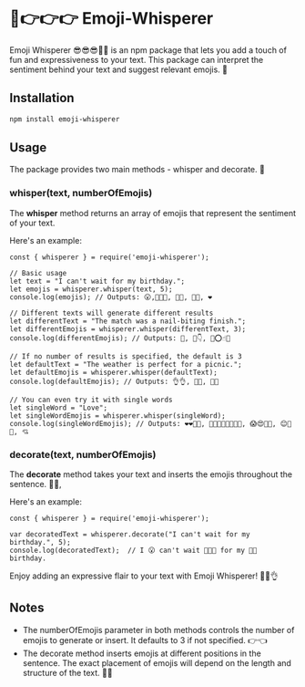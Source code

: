 # 👀👉👉👉 Emoji-Whisperer

Emoji Whisperer 😎😎😎💪🏽 is an npm package that lets you add a touch of fun and expressiveness to your text. This package can interpret the sentiment behind your text and suggest relevant emojis. 🙌

## Installation

```bash
npm install emoji-whisperer
```

## Usage 
The package provides two main methods - whisper and decorate. 🐐

### **whisper(text, numberOfEmojis)**
The **whisper** method returns an array of emojis that represent the sentiment of your text.

Here's an example:

```
const { whisperer } = require('emoji-whisperer');

// Basic usage
let text = "I can't wait for my birthday.";
let emojis = whisperer.whisper(text, 5);
console.log(emojis); // Outputs: 😮,🤩🙌🏽, 🙏🥰, 💎🙌, ❤️

// Different texts will generate different results
let differentText = "The match was a nail-biting finish.";
let differentEmojis = whisperer.whisper(differentText, 3);
console.log(differentEmojis); // Outputs: 💖, 🔦👇, 👀⭕☝🏾

// If no number of results is specified, the default is 3
let defaultText = "The weather is perfect for a picnic.";
let defaultEmojis = whisperer.whisper(defaultText);
console.log(defaultEmojis); // Outputs: 👌👌, 🤘🏻, 🤌🏼

// You can even try it with single words
let singleWord = "Love";
let singleWordEmojis = whisperer.whisper(singleWord);
console.log(singleWordEmojis); // Outputs: ❤️❤️🙏🙏, 🙌🙌🙌💜💜💜😍😍, 😱😍🙌🏼, 😊🙌🎉, 💘

```

### **decorate(text, numberOfEmojis)**
The **decorate** method takes your text and inserts the emojis throughout the sentence.  👌🏼,

Here's an example:
```
const { whisperer } = require('emoji-whisperer');

var decoratedText = whisperer.decorate("I can't wait for my birthday.", 5);
console.log(decoratedText);  // I 😮 can't wait 🤩🙌🏽 for my 🙏🥰 birthday.

```
Enjoy adding an expressive flair to your text with Emoji Whisperer! 🥂😂👌

## Notes
- The numberOfEmojis parameter in both methods controls the number of emojis to generate or insert. It defaults to 3 if not specified. 👉👈
- The decorate method inserts emojis at different positions in the sentence. The exact placement of emojis will depend on the length and structure of the text. 👏👏